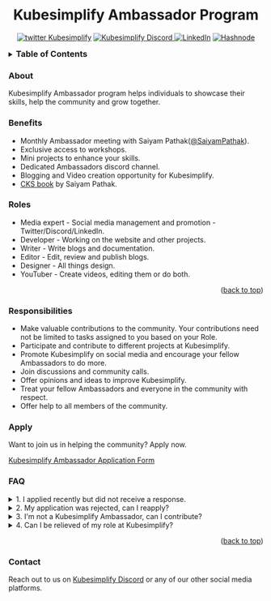 
<div align="center">
    <h1> Kubesimplify Ambassador Program </h1>

  [![twitter Kubesimplify](https://img.shields.io/twitter/follow/Kubesimplify?logo=twitter&color=blue&label=@Kubesimplify&style=for-the-badge)](https://twitter.com/kubesimplify)
  <a href="https://kubesimplify.com/discord" ><img alt="Kubesimplify Discord" title="Discord" src="https://img.shields.io/badge/Discord-5865F2?style=for-the-badge&logo=discord&logoColor=white">
 <a href="https://www.linkedin.com/company/kubesimplify/"><img alt="LinkedIn" title="LinkedIn" src="https://img.shields.io/badge/-LinkedIn-blue?style=for-the-badge&logo=Linkedin&logoColor=white"/></a>
  <a href="https://kubesimplify.com/"><img alt="Hashnode" title="Hashnode" src="https://img.shields.io/badge/-Hashnode-blue?style=for-the-badge&logo=hashnode&logoColor=#3466f6"/></a>
</div>


<div id="top"></div>
<details>
  <summary><h3 style="display:inline;">Table of Contents</h3></summary>
  <ol>
    <li>
      <a href="#about">About</a>
    </li>
    <li>
      <a href="#benefits">Benefits</a>
    </li>
    <li><a href="#roles">Roles</a></li>
    <li><a href="#responsibilities">Responsibilities</a></li>
    <li><a href="#apply">Apply</a></li>
    <li><a href="#faq">FAQ</a></li>
    <li><a href="#contact">Contact</a></li>
  </ol>
</details>

### About

Kubesimplify Ambassador program helps individuals to showcase their skills, help the community and grow together.

### Benefits

* Monthly Ambassador meeting  with Saiyam Pathak([@SaiyamPathak](https://twitter.com/SaiyamPathak)).
* Exclusive access to workshops.
* Mini projects to enhance your skills.
* Dedicated Ambassadors discord channel.
* Blogging and Video creation opportunity for Kubesimplify.
* [CKS book](https://saiyampathak.gumroad.com/l/cksbook) by Saiyam Pathak.

### Roles

* Media expert - Social media management and promotion - Twitter/Discord/LinkedIn.
* Developer - Working on the website and other projects.
* Writer - Write blogs and documentation.
* Editor - Edit, review and publish blogs.
* Designer - All things design.
* YouTuber - Create videos, editing them or do both.
<p align="right">(<a href="#top">back to top</a>)</p>

### Responsibilities
* Make valuable contributions to the community. Your contributions need not be limited to tasks assigned to you based on your Role.
* Participate and contribute to different projects at Kubesimplify.
* Promote Kubesimplify on social media and encourage your fellow Ambassadors to do more.
* Join discussions and community calls.
* Offer opinions and ideas to improve Kubesimplify.
* Treat your fellow Ambassadors and everyone in the community with respect.
* Offer help to all members of the community.

### Apply 
Want to join us in helping the community? Apply now. 

[Kubesimplify Ambassador Application Form](https://forms.gle/JNMWzSaLYGBVEp6W7)

### FAQ
<details> <summary>1. I applied recently but did not receive a response.</summary>
   <p>We try to respond back as quick as possible. But based on the number of applicants at any given time, this might take weeks or months</p>
</details>

<details> <summary>2. My application was rejected, can I reapply?</summary>
   <p>Yes! you can. But wait for atleast 3-4 months before you reapply</p>
</details>
<details><summary>3. I'm not a Kubesimplify Ambassador, can I contribute?</summary>
   <p>Contributions of any size and type are always welcome. Check for open projects or reachout to us on Discord.</p>
</details>
<details><summary>4. Can I be relieved of my role at Kubesimplify?</summary>
   <p>You are always important to us. But if you want to pursue something else that you align with, please reach out to us.</p>
</details>
<p align="right">(<a href="#top">back to top</a>)</p>

### Contact
Reach out to us on [Kubesimplify Discord](kubesimplify.com/discord) or any of our other social media platforms.
